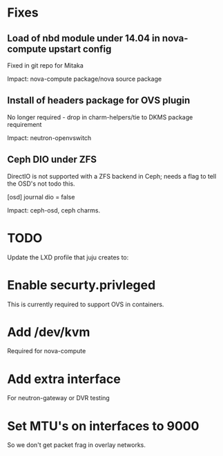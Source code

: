 # Fixes

## Load of nbd module under 14.04 in nova-compute upstart config

Fixed in git repo for Mitaka

Impact: nova-compute package/nova source package

## Install of headers package for OVS plugin

No longer required - drop in charm-helpers/tie to DKMS package requirement

Impact: neutron-openvswitch

## Ceph DIO under ZFS

DirectIO is not supported with a ZFS backend in Ceph; needs a flag to tell the OSD's not todo this.

[osd]
journal dio = false

Impact: ceph-osd, ceph charms.

# TODO

Update the LXD profile that juju creates to:

# Enable securty.privleged

This is currently required to support OVS in containers.

# Add /dev/kvm

Required for nova-compute

# Add extra interface

For neutron-gateway or DVR testing

# Set MTU's on interfaces to 9000

So we don't get packet frag in overlay networks.

